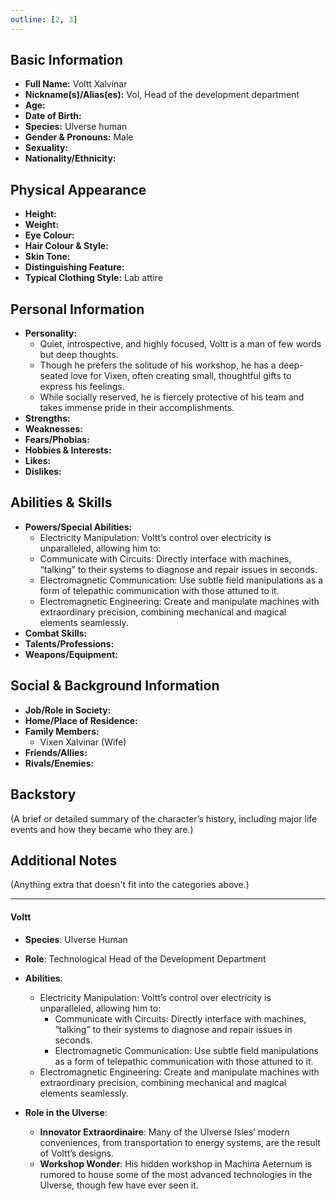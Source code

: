 ```yaml
---
outline: [2, 3]
---
```


## **Basic Information**

- **Full Name:** Voltt Xalvinar
- **Nickname(s)/Alias(es):** Vol, Head of the development department
- **Age:**
- **Date of Birth:**
- **Species:** Ulverse human
- **Gender & Pronouns:** Male
- **Sexuality:**
- **Nationality/Ethnicity:**

## **Physical Appearance**

- **Height:**
- **Weight:**
- **Eye Colour:**
- **Hair Colour & Style:**
- **Skin Tone:**
- **Distinguishing Feature:**
- **Typical Clothing Style:** Lab attire

## **Personal Information**

- **Personality:**
  - Quiet, introspective, and highly focused, Voltt is a man of few words but deep thoughts.
  - Though he prefers the solitude of his workshop, he has a deep-seated love for Vixen, often creating small, thoughtful gifts to express his feelings.
  - While socially reserved, he is fiercely protective of his team and takes immense pride in their accomplishments.
- **Strengths:**
- **Weaknesses:**
- **Fears/Phobias:**
- **Hobbies & Interests:**
- **Likes:**
- **Dislikes:**

## **Abilities & Skills**

- **Powers/Special Abilities:**
  - Electricity Manipulation: Voltt’s control over electricity is unparalleled, allowing him to:
  - Communicate with Circuits: Directly interface with machines, “talking” to their systems to diagnose and repair issues in seconds.
  - Electromagnetic Communication: Use subtle field manipulations as a form of telepathic communication with those attuned to it.
  - Electromagnetic Engineering: Create and manipulate machines with extraordinary precision, combining mechanical and magical elements seamlessly.
- **Combat Skills:**
- **Talents/Professions:**
- **Weapons/Equipment:**

## **Social & Background Information**

- **Job/Role in Society:**
- **Home/Place of Residence:**
- **Family Members:**
  - Vixen Xalvinar (Wife)
- **Friends/Allies:**
- **Rivals/Enemies:**

## **Backstory**

(A brief or detailed summary of the character’s history, including major life events and how they became who they are.)

## **Additional Notes**

(Anything extra that doesn't fit into the categories above.)

---

#### **Voltt**

- **Species**: Ulverse Human
- **Role**: Technological Head of the Development Department
- **Abilities**:

  - Electricity Manipulation: Voltt’s control over electricity is unparalleled, allowing him to:
    - Communicate with Circuits: Directly interface with machines, “talking” to their systems to diagnose and repair issues in seconds.
    - Electromagnetic Communication: Use subtle field manipulations as a form of telepathic communication with those attuned to it.
  - Electromagnetic Engineering: Create and manipulate machines with extraordinary precision, combining mechanical and magical elements seamlessly.

- **Role in the Ulverse**:
  - **Innovator Extraordinaire**: Many of the Ulverse Isles’ modern conveniences, from transportation to energy systems, are the result of Voltt’s designs.
  - **Workshop Wonder**: His hidden workshop in Machina Aeternum is rumored to house some of the most advanced technologies in the Ulverse, though few have ever seen it.
